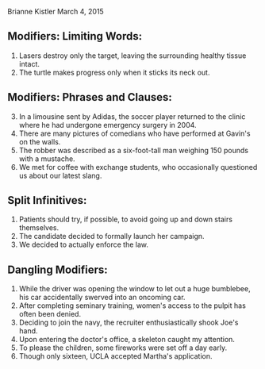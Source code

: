 Brianne Kistler
March 4, 2015

## Modifiers: Limiting Words:

1. Lasers destroy only the target, leaving the surrounding healthy tissue intact.
2. The turtle makes progress only when it sticks its neck out.

## Modifiers: Phrases and Clauses:

3. In a limousine sent by Adidas, the soccer player returned to the clinic where he had undergone emergency surgery in 2004.
4. There are many pictures of comedians who have performed at Gavin's on the walls.
5. The robber was described as a six-foot-tall man weighing 150 pounds with a mustache.
6. We met for coffee with exchange students, who occasionally questioned us about our latest slang.

## Split Infinitives:

1. Patients should try, if possible, to avoid going up and down stairs themselves.
2. The candidate decided to formally launch her campaign.
3. We decided to actually enforce the law.

## Dangling Modifiers:

1. While the driver was opening the window to let out a huge bumblebee, his car accidentally swerved into an oncoming car.
2. After completing seminary training, women's access to the pulpit has often been denied.
3. Deciding to join the navy, the recruiter enthusiastically shook Joe's hand.
4. Upon entering the doctor's office, a skeleton caught my attention.
5. To please the children, some fireworks were set off a day early.
6. Though only sixteen, UCLA accepted Martha's application.